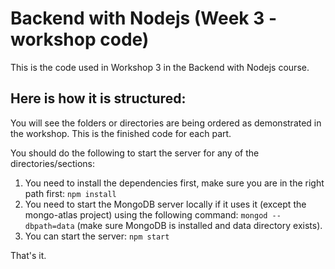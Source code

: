 # Backend with Nodejs (Week 3 - workshop code)

This is the code used in Workshop 3 in the Backend with Nodejs course.

## Here is how it is structured:

You will see the folders or directories are being ordered as demonstrated in the workshop.
This is the finished code for each part.

You should do the following to start the server for any of the directories/sections:
1. You need to install the dependencies first, make sure you are in the right path first: `npm install`
2. You need to start the MongoDB server locally if it uses it (except the mongo-atlas project) using the following command: `mongod --dbpath=data` (make sure MongoDB is installed and data directory exists).
3. You can start the server: `npm start`

That's it.
